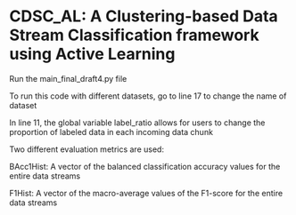 # CDSC_AL: A Clustering-based Data Stream Classification framework using Active Learning

Run the main_final_draft4.py file 

To run this code with different datasets, go to line 17 to change the name of dataset

In line 11, the global variable label_ratio allows for users to change the proportion of labeled data in each incoming data chunk

Two different evaluation metrics are used: 
  
  BAcc1Hist: A vector of the balanced classification accuracy values for the entire data streams
  
  F1Hist: A vector of the macro-average values of the F1-score for the entire data streams
